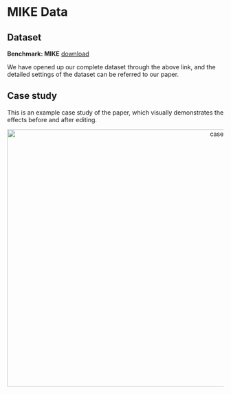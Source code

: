 #  MIKE Data

## **Dataset**
**Benchmark: MIKE** [download](https://www.dropbox.com/scl/fi/uq2adgnsjz91zo97ylmc7/MIKE_data.rar?rlkey=gmnfstds44w5iburkpp1l64ar&dl=0)

We have opened up our complete dataset through the above link, and the detailed settings of the dataset can be referred to our paper.

## Case study
This is an example case study of the paper, which visually demonstrates the effects before and after editing.


<p align="center">
  <img src="images/case_study.jpg" alt="case study" width="1000" height="600">
</p>
